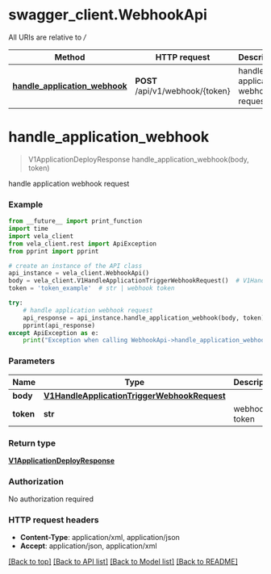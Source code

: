 # swagger_client.WebhookApi

All URIs are relative to */*

Method | HTTP request | Description
------------- | ------------- | -------------
[**handle_application_webhook**](WebhookApi.md#handle_application_webhook) | **POST** /api/v1/webhook/{token} | handle application webhook request

# **handle_application_webhook**
> V1ApplicationDeployResponse handle_application_webhook(body, token)

handle application webhook request

### Example

```python
from __future__ import print_function
import time
import vela_client
from vela_client.rest import ApiException
from pprint import pprint

# create an instance of the API class
api_instance = vela_client.WebhookApi()
body = vela_client.V1HandleApplicationTriggerWebhookRequest()  # V1HandleApplicationTriggerWebhookRequest | 
token = 'token_example'  # str | webhook token

try:
    # handle application webhook request
    api_response = api_instance.handle_application_webhook(body, token)
    pprint(api_response)
except ApiException as e:
    print("Exception when calling WebhookApi->handle_application_webhook: %s\n" % e)
```

### Parameters

Name | Type | Description  | Notes
------------- | ------------- | ------------- | -------------
 **body** | [**V1HandleApplicationTriggerWebhookRequest**](V1HandleApplicationTriggerWebhookRequest.md)|  | 
 **token** | **str**| webhook token | 

### Return type

[**V1ApplicationDeployResponse**](V1ApplicationDeployResponse.md)

### Authorization

No authorization required

### HTTP request headers

 - **Content-Type**: application/xml, application/json
 - **Accept**: application/json, application/xml

[[Back to top]](#) [[Back to API list]](../README.md#documentation-for-api-endpoints) [[Back to Model list]](../README.md#documentation-for-models) [[Back to README]](../README.md)


